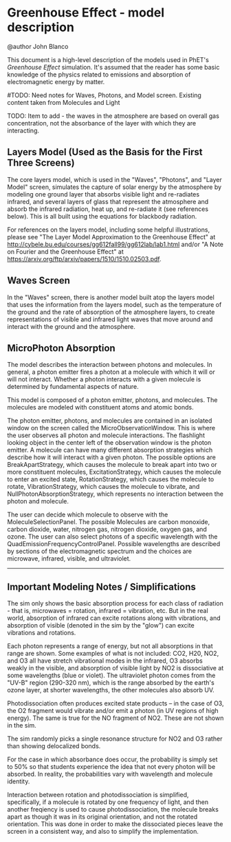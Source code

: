 # Greenhouse Effect - model description

@author John Blanco

This document is a high-level description of the models used in PhET's _Greenhouse Effect_ simulation. It's assumed that
the reader has some basic knowledge of the physics related to emissions and absorption of electromagnetic energy by
matter.

#TODO: Need notes for Waves, Photons, and Model screen. Existing content taken from Molecules and Light

TODO: Item to add - the waves in the atmosphere are based on overall gas concentration, not the absorbance of the layer
with which they are interacting.

## Layers Model (Used as the Basis for the First Three Screens)

The core layers model, which is used in the "Waves", "Photons", and "Layer Model" screen, simulates the capture of solar
energy by the atmosphere by modeling one ground layer that absorbs visible light and re-radiates infrared, and several
layers of glass that represent the atmosphere and absorb the infrared radiation, heat up, and re-radiate it (see
references below). This is all built using the equations for blackbody radiation.

For references on the layers model, including some helpful illustrations, please see "The Layer Model Approximation to
the Greenhouse Effect" at http://cybele.bu.edu/courses/gg612fall99/gg612lab/lab1.html and/or "A Note on Fourier and the
Greenhouse Effect" at https://arxiv.org/ftp/arxiv/papers/1510/1510.02503.pdf.

## Waves Screen

In the "Waves" screen, there is another model built atop the layers model that uses the information from the layers
model, such as the temperature of the ground and the rate of absorption of the atmosphere layers, to create
representations of visible and infrared light waves that move around and interact with the ground and the atmosphere.

## MicroPhoton Absorption

The model describes the interaction between photons and molecules. In general, a photon emitter fires a
photon at a molecule with which it will or will not interact. Whether a photon interacts with a given
molecule is determined by fundamental aspects of nature.

This model is composed of a photon emitter, photons, and molecules. The molecules are modeled with constituent
atoms and atomic bonds.

The photon emitter, photons, and molecules are contained in an isolated window on the screen called the
MicroObservationWindow. This is where the user observes all photon and molecule interactions. The flashlight
looking object in the center left of the observation window is the photon emitter.
A molecule can have many different absorption strategies which describe how it will interact with a given
photon. The possible options are BreakApartStrategy, which causes the molecule to break apart into two or more
constituent molecules, ExcitationStrategy, which causes the molecule to enter an excited state,
RotationStrategy, which causes the molecule to rotate, VibrationStrategy, which causes the molecule to vibrate,
and NullPhotonAbsorptionStrategy, which represents no interaction between the photon and molecule.

The user can decide which molecule to observe with the MoleculeSelectionPanel. The possible Molecules are
carbon monoxide, carbon dioxide, water, nitrogen gas, nitrogen dioxide, oxygen gas, and ozone. The user can
also select photons of a specific wavelength with the QuadEmissionFrequencyControlPanel. Possible wavelengths
are described by sections of the electromagnetic spectrum and the choices are microwave, infrared, visible, and
ultraviolet.

----

## Important Modeling Notes / Simplifications

The sim only shows the basic absorption process for each class of radiation - that is, microwaves = rotation, infrared =
vibration, etc. But in the real world, absorption of infrared can excite rotations along with vibrations, and
absorption of visible (denoted in the sim by the "glow") can excite vibrations and rotations.

Each photon represents a range of energy, but not all absorptions in that range are shown. Some examples of what is not
included: CO2, H20, NO2, and O3 all have stretch vibrational modes in the infrared, O3 absorbs weakly in the visible,
and absorption of visible light by NO2 is dissociative at some wavelengths (blue or violet). The ultraviolet photon
comes from the "UV-B" region (290-320 nm), which is the range absorbed by the earth's ozone layer, at shorter
wavelengths, the other molecules also absorb UV.

Photodissociation often produces excited state products – in the case of O3, the O2 fragment would vibrate and/or emit a
photon (in UV regions of high energy). The same is true for the NO fragment of NO2. These are not shown in the sim.

The sim randomly picks a single resonance structure for NO2 and O3 rather than showing delocalized bonds.

For the case in which absorbance does occur, the probability is simply set to 50% so that students experience the idea
that not every photon will be absorbed. In reality, the probabilities vary with wavelength and molecule identity.

Interaction between rotation and photodissociation is simplified, specifically, if a molecule is rotated by one
frequency of light, and then another freqiency is used to cause photodissociation, the molecule breaks apart as though
it was in its original orientation, and not the rotated orientation. This was done in order to make the dissociated
pieces leave the screen in a consistent way, and also to simplify the implementation.
